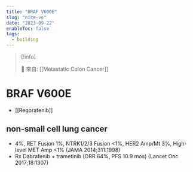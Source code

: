 ```yaml
---
title: "BRAF V600E"
slug: "nice-ve"
date: "2023-09-22"
enableToc: false
tags:
  - building
---
```


> [!info]
>
> 🌱 來自: [[Metastatic Colon Cancer]]

# BRAF V600E

- [[Regorafenib]]

## non-small cell lung cancer

- 4%, RET Fusion 1%, NTRK1/2/3 Fusion <1%, HER2 Amp/Mt 3%, High-level MET Amp <1% (JAMA 2014;311:1998)
- Rx Dabrafenib + trametinib (ORR 64%, PFS 10.9 mos) (Lancet Onc 2017;18:1307)
